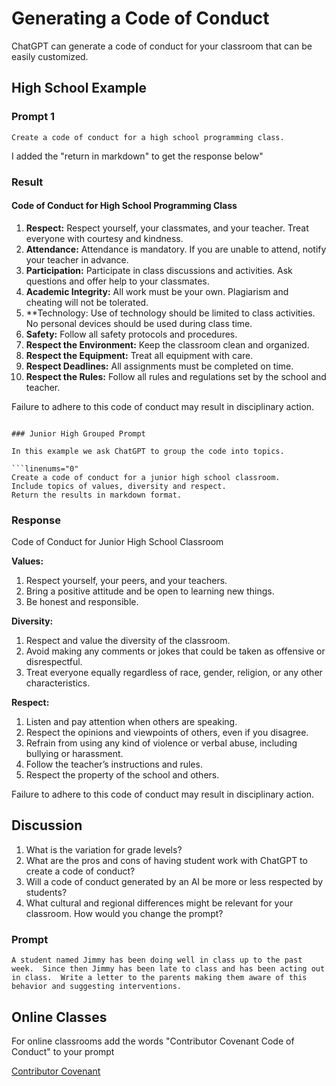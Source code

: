 # Generating a Code of Conduct

ChatGPT can generate a code of conduct for your classroom that can be easily customized.

## High School Example

### Prompt 1

```linenums="0"
Create a code of conduct for a high school programming class.
```

I added the "return in markdown" to get the response below"
### Result


#### Code of Conduct for High School Programming Class

1. **Respect:** Respect yourself, your classmates, and your teacher. Treat everyone with courtesy and kindness.
2. **Attendance:** Attendance is mandatory. If you are unable to attend, notify your teacher in advance.
3. **Participation:** Participate in class discussions and activities. Ask questions and offer help to your classmates.
4. **Academic Integrity:** All work must be your own. Plagiarism and cheating will not be tolerated.
5. **Technology: Use of technology should be limited to class activities. No personal devices should be used during class time.
6. **Safety:** Follow all safety protocols and procedures.
7. **Respect the Environment:** Keep the classroom clean and organized.
8. **Respect the Equipment:** Treat all equipment with care.
9. **Respect Deadlines:** All assignments must be completed on time.
10. **Respect the Rules:** Follow all rules and regulations set by the school and teacher.

Failure to adhere to this code of conduct may result in disciplinary action.
```

### Junior High Grouped Prompt 

In this example we ask ChatGPT to group the code into topics.

```linenums="0"
Create a code of conduct for a junior high school classroom.  
Include topics of values, diversity and respect.
Return the results in markdown format.
```

### Response

Code of Conduct for Junior High School Classroom

**Values:**
1. Respect yourself, your peers, and your teachers.
2. Bring a positive attitude and be open to learning new things.
3. Be honest and responsible.

**Diversity:**
1. Respect and value the diversity of the classroom.
2. Avoid making any comments or jokes that could be taken as offensive or disrespectful.
3. Treat everyone equally regardless of race, gender, religion, or any other characteristics.

**Respect:**
1. Listen and pay attention when others are speaking.
2. Respect the opinions and viewpoints of others, even if you disagree.
3. Refrain from using any kind of violence or verbal abuse, including bullying or harassment.
4. Follow the teacher’s instructions and rules.
5. Respect the property of the school and others.

Failure to adhere to this code of conduct may result in disciplinary action.

## Discussion

1. What is the variation for grade levels?  
2. What are the pros and cons of having student work with ChatGPT to create a code of conduct?
3. Will a code of conduct generated by an AI be more or less respected by students?
4. What cultural and regional differences might be relevant for your classroom.  How would you change the prompt?

### Prompt

```
A student named Jimmy has been doing well in class up to the past week.  Since then Jimmy has been late to class and has been acting out in class.  Write a letter to the parents making them aware of this behavior and suggesting interventions.
```

## Online Classes

For online classrooms add the words "Contributor Covenant Code of Conduct" to your prompt

[Contributor Covenant](https://www.contributor-covenant.org/)
